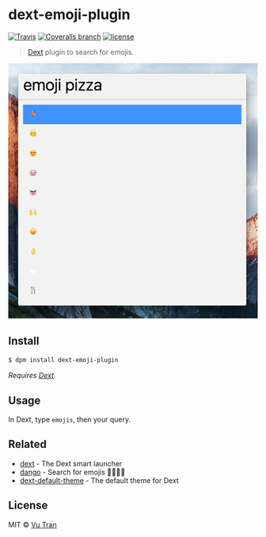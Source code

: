 # dext-emoji-plugin

[![Travis](https://img.shields.io/travis/vutran/dext-emoji-plugin/develop.svg?maxAge=2592000&style=flat-square)](https://travis-ci.org/vutran/dext-emoji-plugin) [![Coveralls branch](https://img.shields.io/coveralls/vutran/dext-emoji-plugin/develop.svg?maxAge=2592000&style=flat-square)](https://coveralls.io/github/vutran/dext-emoji-plugin) [![license](https://img.shields.io/github/license/vutran/dext-emoji-plugin.svg?maxAge=2592000&style=flat-square)](LICENSE)

> [Dext](https://github.com/vutran/dext) plugin to search for emojis.

![](screenshot.png?raw=true)

## Install

```bash
$ dpm install dext-emoji-plugin
```

*Requires [Dext](https://github.com/vutran/dext).*

## Usage

In Dext, type `emojis`, then your query.

## Related

- [dext](https://github.com/vutran/dext) - The Dext smart launcher
- [dango](https://github.com/vutran/dango) - Search for emojis 🍕😋😍🐷
- [dext-default-theme](https://github.com/vutran/dext-default-theme) - The default theme for Dext

## License

MIT © [Vu Tran](https://github.com/vutran/)
